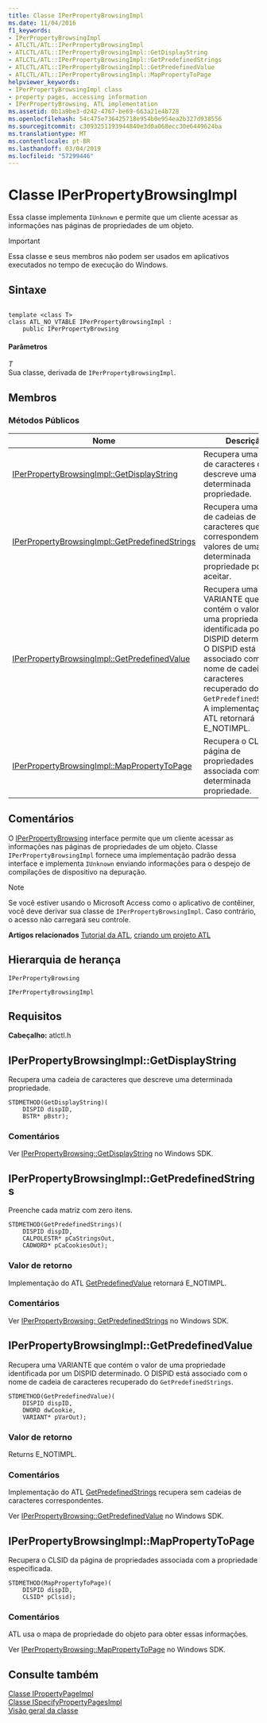 ```yaml
---
title: Classe IPerPropertyBrowsingImpl
ms.date: 11/04/2016
f1_keywords:
- IPerPropertyBrowsingImpl
- ATLCTL/ATL::IPerPropertyBrowsingImpl
- ATLCTL/ATL::IPerPropertyBrowsingImpl::GetDisplayString
- ATLCTL/ATL::IPerPropertyBrowsingImpl::GetPredefinedStrings
- ATLCTL/ATL::IPerPropertyBrowsingImpl::GetPredefinedValue
- ATLCTL/ATL::IPerPropertyBrowsingImpl::MapPropertyToPage
helpviewer_keywords:
- IPerPropertyBrowsingImpl class
- property pages, accessing information
- IPerPropertyBrowsing, ATL implementation
ms.assetid: 0b1a9be3-d242-4767-be69-663a21e4b728
ms.openlocfilehash: 54c475e736425718e954b0e954ea2b327d938556
ms.sourcegitcommit: c3093251193944840e3d0a068ecc30e6449624ba
ms.translationtype: MT
ms.contentlocale: pt-BR
ms.lasthandoff: 03/04/2019
ms.locfileid: "57299446"
---
```

# <a name="iperpropertybrowsingimpl-class"></a>Classe IPerPropertyBrowsingImpl

Essa classe implementa `IUnknown` e permite que um cliente acessar as informações nas páginas de propriedades de um objeto.

> [!IMPORTANT]
>  Essa classe e seus membros não podem ser usados em aplicativos executados no tempo de execução do Windows.

## <a name="syntax"></a>Sintaxe

```

template <class T>
class ATL_NO_VTABLE IPerPropertyBrowsingImpl :
    public IPerPropertyBrowsing
```

#### <a name="parameters"></a>Parâmetros

*T*<br/>
Sua classe, derivada de `IPerPropertyBrowsingImpl`.

## <a name="members"></a>Membros

### <a name="public-methods"></a>Métodos Públicos

|Nome|Descrição|
|----------|-----------------|
|[IPerPropertyBrowsingImpl::GetDisplayString](#getdisplaystring)|Recupera uma cadeia de caracteres que descreve uma determinada propriedade.|
|[IPerPropertyBrowsingImpl::GetPredefinedStrings](#getpredefinedstrings)|Recupera uma matriz de cadeias de caracteres que correspondem aos valores de uma determinada propriedade pode aceitar.|
|[IPerPropertyBrowsingImpl::GetPredefinedValue](#getpredefinedvalue)|Recupera uma VARIANTE que contém o valor de uma propriedade identificada por um DISPID determinado. O DISPID está associado com o nome de cadeia de caracteres recuperado do `GetPredefinedStrings`. A implementação de ATL retornará E_NOTIMPL.|
|[IPerPropertyBrowsingImpl::MapPropertyToPage](#mappropertytopage)|Recupera o CLSID da página de propriedades associada com uma determinada propriedade.|

## <a name="remarks"></a>Comentários

O [IPerPropertyBrowsing](/windows/desktop/api/ocidl/nn-ocidl-iperpropertybrowsing) interface permite que um cliente acessar as informações nas páginas de propriedades de um objeto. Classe `IPerPropertyBrowsingImpl` fornece uma implementação padrão dessa interface e implementa `IUnknown` enviando informações para o despejo de compilações de dispositivo na depuração.

> [!NOTE]
>  Se você estiver usando o Microsoft Access como o aplicativo de contêiner, você deve derivar sua classe de `IPerPropertyBrowsingImpl`. Caso contrário, o acesso não carregará seu controle.

**Artigos relacionados** [Tutorial da ATL](../../atl/active-template-library-atl-tutorial.md), [criando um projeto ATL](../../atl/reference/creating-an-atl-project.md)

## <a name="inheritance-hierarchy"></a>Hierarquia de herança

`IPerPropertyBrowsing`

`IPerPropertyBrowsingImpl`

## <a name="requirements"></a>Requisitos

**Cabeçalho:** atlctl.h

##  <a name="getdisplaystring"></a>  IPerPropertyBrowsingImpl::GetDisplayString

Recupera uma cadeia de caracteres que descreve uma determinada propriedade.

```
STDMETHOD(GetDisplayString)(
    DISPID dispID,
    BSTR* pBstr);
```

### <a name="remarks"></a>Comentários

Ver [IPerPropertyBrowsing::GetDisplayString](/windows/desktop/api/ocidl/nf-ocidl-iperpropertybrowsing-getdisplaystring) no Windows SDK.

##  <a name="getpredefinedstrings"></a>  IPerPropertyBrowsingImpl::GetPredefinedStrings

Preenche cada matriz com zero itens.

```
STDMETHOD(GetPredefinedStrings)(
    DISPID dispID,
    CALPOLESTR* pCaStringsOut,
    CADWORD* pCaCookiesOut);
```

### <a name="return-value"></a>Valor de retorno

Implementação do ATL [GetPredefinedValue](#getpredefinedvalue) retornará E_NOTIMPL.

### <a name="remarks"></a>Comentários

Ver [IPerPropertyBrowsing: GetPredefinedStrings](/windows/desktop/api/ocidl/nf-ocidl-iperpropertybrowsing-getpredefinedstrings) no Windows SDK.

##  <a name="getpredefinedvalue"></a>  IPerPropertyBrowsingImpl::GetPredefinedValue

Recupera uma VARIANTE que contém o valor de uma propriedade identificada por um DISPID determinado. O DISPID está associado com o nome de cadeia de caracteres recuperado do `GetPredefinedStrings`.

```
STDMETHOD(GetPredefinedValue)(
    DISPID dispID,
    DWORD dwCookie,
    VARIANT* pVarOut);
```

### <a name="return-value"></a>Valor de retorno

Returns E_NOTIMPL.

### <a name="remarks"></a>Comentários

Implementação do ATL [GetPredefinedStrings](#getpredefinedstrings) recupera sem cadeias de caracteres correspondentes.

Ver [IPerPropertyBrowsing::GetPredefinedValue](/windows/desktop/api/ocidl/nf-ocidl-iperpropertybrowsing-getpredefinedvalue) no Windows SDK.

##  <a name="mappropertytopage"></a>  IPerPropertyBrowsingImpl::MapPropertyToPage

Recupera o CLSID da página de propriedades associada com a propriedade especificada.

```
STDMETHOD(MapPropertyToPage)(
    DISPID dispID,
    CLSID* pClsid);
```

### <a name="remarks"></a>Comentários

ATL usa o mapa de propriedade do objeto para obter essas informações.

Ver [IPerPropertyBrowsing::MapPropertyToPage](/windows/desktop/api/ocidl/nf-ocidl-iperpropertybrowsing-mappropertytopage) no Windows SDK.

## <a name="see-also"></a>Consulte também

[Classe IPropertyPageImpl](../../atl/reference/ipropertypageimpl-class.md)<br/>
[Classe ISpecifyPropertyPagesImpl](../../atl/reference/ispecifypropertypagesimpl-class.md)<br/>
[Visão geral da classe](../../atl/atl-class-overview.md)
